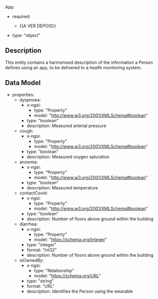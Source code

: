 App:
  - required:
    - {{A VER DEPOIS}}
    
  - type: "object"
  
  ## Description
  This entity contains a harmonised description of the information a Person defines using an app, to be delivered to a health monitoring system.
        
        
  ## Data Model
      
  - properties:  
    - dyspnoea:
      - x-ngsi:
        - type: "Property"
        - model: "http://www.w3.org/2001/XMLSchema#boolean"
      - type: "boolean"
      - description: Measured arterial pressure
    - cough:
      - x-ngsi:
        - type: "Property"
        - model: "http://www.w3.org/2001/XMLSchema#boolean"
      - type: "boolean"
      - description: Measured oxygen saturation
    - anosmia:
      - x-ngsi:
        - type: "Property"
        - model: "http://www.w3.org/2001/XMLSchema#boolean"
      - type: "boolean"
      - description: Measured temperature
    - contactCovid:
      - x-ngsi:
        - type: "Property"
        - model: "http://www.w3.org/2001/XMLSchema#boolean"
      - type: "boolean"
      - description: Number of floors above ground within the building
    - diarrhea:
      - x-ngsi:
        - type: "Property"
        - model: "https://schema.org/Integer"
      - type: "integer"
      - format: "int32"
      - description: Number of floors above ground within the building
    - isOwnedBy:
      - x-ngsi:
        - type: "Relationship"
        - model: "https://schema.org/URL"
      - type: "string"
      - format: "URL"
      - description: Identifies the Person using the wearable
